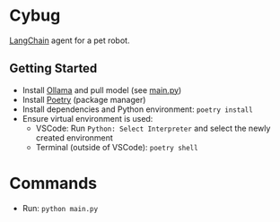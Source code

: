 # Cybug

[LangChain](https://python.langchain.com/) agent for a pet robot.

## Getting Started
- Install [Ollama](https://ollama.com/) and pull model (see [main.py](main.py))
- Install [Poetry](https://python-poetry.org/docs/#installation) (package manager)
- Install dependencies and Python environment: `poetry install`
- Ensure virtual environment is used:
    - VSCode: Run `Python: Select Interpreter` and select the newly created environment
    - Terminal (outside of VSCode): `poetry shell`

# Commands
- Run: `python main.py`
